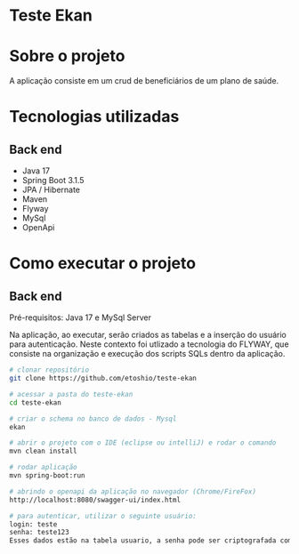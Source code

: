 # Teste Ekan #

# Sobre o projeto
A aplicação consiste em um crud de beneficiários de um plano de saúde.

# Tecnologias utilizadas
## Back end
- Java 17
- Spring Boot 3.1.5
- JPA / Hibernate
- Maven
- Flyway
- MySql
- OpenApi

# Como executar o projeto
## Back end
Pré-requisitos: Java 17 e MySql Server

Na aplicação, ao executar, serão criados as tabelas e a inserção do usuário para autenticação. Neste contexto foi utlizado a tecnologia do FLYWAY, que consiste na organização e execução dos scripts SQLs dentro da aplicação.

```bash
# clonar repositório
git clone https://github.com/etoshio/teste-ekan

# acessar a pasta do teste-ekan
cd teste-ekan

# criar o schema no banco de dados - Mysql
ekan

# abrir o projeto com o IDE (eclipse ou intelliJ) e rodar o comando
mvn clean install

# rodar aplicação
mvn spring-boot:run

# abrindo o openapi da aplicação no navegador (Chrome/FireFox)
http://localhost:8080/swagger-ui/index.html

# para autenticar, utilizar o seguinte usuário:
login: teste
senha: teste123
Esses dados estão na tabela usuario, a senha pode ser criptografada com Bcrypt (https://bcrypt.online/)

```

